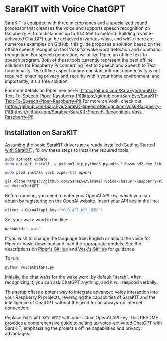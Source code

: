 # SaraKIT with Voice ChatGPT

SaraKIT is equipped with three microphones and a specialized sound processor that cleanses the voice and supports speech recognition on Raspberry Pi from distances up to 16.4 feet (5 meters). Building a voice-activated ChatGPT can be achieved in various ways, and while there are numerous examples on GitHub, this guide proposes a solution based on the offline speech recognition tool Vosk for wake word detection and command recognition. For speech generation, we utilize Piper, an offline text-to-speech program. Both of these tools currently represent the best offline solutions for Raspberry Pi concerning Text to Speech and Speech to Text functionality. The offline aspect means constant internet connectivity is not required, ensuring privacy and security within your home environment, and importantly, it's a free solution.

For more details on Piper, see here: [https://github.com/SaraEye/SaraKIT-Text-To-Speech-Piper-Raspberry-Pi](https://github.com/SaraEye/SaraKIT-Text-To-Speech-Piper-Raspberry-Pi)
For more on Vosk, check out: [https://github.com/SaraEye/SaraKIT-Speech-Recognition-Vosk-Raspberry-Pi](https://github.com/SaraEye/SaraKIT-Speech-Recognition-Vosk-Raspberry-Pi)

## Installation on SaraKIT

Assuming the basic SaraKIT drivers are already installed ([Getting Started with SaraKIT](https://sarakit.saraai.com/getting-started/software)), follow these steps to install the required tools:

```bash
sudo apt-get update
sudo apt-get install -y python3-pip python3-pyaudio libasound2-dev libfmt-dev libspdlog-dev

sudo pip3 install vosk piper-tts openai

git clone https://github.com/SaraEye/SaraKIT-Voice-ChatGPT-Raspberry-Pi VoiceChatGPT
cd VoiceChatGPT
```

Before running, you need to enter your OpenAI API key, which you can obtain by registering on the OpenAI website. Insert your API key in the line:

```python
client = OpenAI(api_key="YOUR_API_KEY_HERE")
```

Set your wake word in the line:

```python
WakeWord="sarah"
```

If you wish to change the language from English or adjust the voice for Piper or Vosk, download and load the appropriate models. See the descriptions on [Piper's GitHub](https://github.com/SaraEye/SaraKIT-Text-To-Speech-Piper-Raspberry-Pi) and [Vosk's GitHub](https://github.com/SaraEye/SaraKIT-Speech-Recognition-Vosk-Raspberry-Pi) for guidance.

To run:

```bash
python VoiceChatGPT.py
```

Initially, the chat waits for the wake word, by default "sarah". After recognizing it, you can ask ChatGPT anything, and it will respond verbally.

This setup offers a potent way to integrate advanced voice interaction into your Raspberry Pi projects, leveraging the capabilities of SaraKIT and the intelligence of ChatGPT without the need for an always-on internet connection.


Replace `YOUR_API_KEY_HERE` with your actual OpenAI API key. This README provides a comprehensive guide to setting up voice-activated ChatGPT with SaraKIT, emphasizing the project's offline capabilities and privacy advantages.